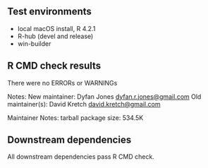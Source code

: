 ## Test environments

* local macOS install, R 4.2.1
* R-hub (devel and release)
* win-builder

## R CMD check results

There were no ERRORs or WARNINGs

Notes:
  New maintainer:
    Dyfan Jones <dyfan.r.jones@gmail.com>
  Old maintainer(s):
    David Kretch <david.kretch@gmail.com>

Maintainer Notes: tarball package size: 534.5K

## Downstream dependencies

All downstream dependencies pass R CMD check.
